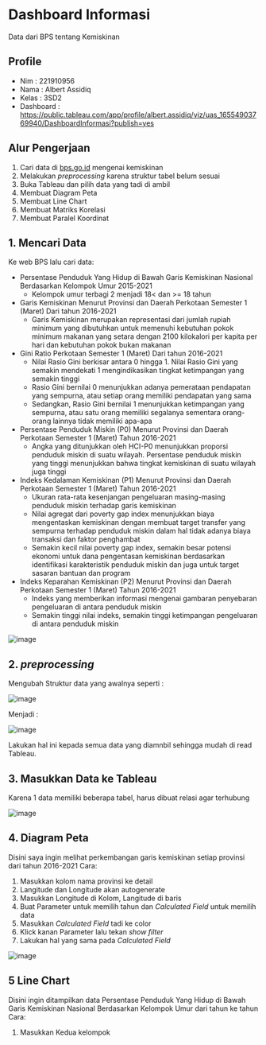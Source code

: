 # Dashboard Informasi
Data dari BPS tentang Kemiskinan

## Profile
- Nim       : 221910956
- Nama      : Albert Assidiq
- Kelas     : 3SD2
- Dashboard : https://public.tableau.com/app/profile/albert.assidiq/viz/uas_16554903769940/DashboardInformasi?publish=yes

## Alur Pengerjaan
1. Cari data di [bps.go.id](https://www.bps.go.id/) mengenai kemiskinan
2. Melakukan *preprocessing* karena struktur tabel belum sesuai
3. Buka Tableau dan pilih data yang tadi di ambil
4. Membuat Diagram Peta
5. Membuat Line Chart
6. Membuat Matriks Korelasi
7. Membuat Paralel Koordinat

## 1. Mencari Data
Ke web BPS lalu cari data:
- Persentase Penduduk Yang Hidup di Bawah Garis Kemiskinan Nasional Berdasarkan Kelompok Umur 2015-2021
  - Kelompok umur terbagi 2 menjadi 18< dan >= 18 tahun
- Garis Kemiskinan Menurut Provinsi dan Daerah Perkotaan Semester 1 (Maret) Dari tahun 2016-2021
  - Garis Kemiskinan merupakan representasi dari jumlah rupiah minimum yang dibutuhkan untuk memenuhi kebutuhan pokok minimum makanan yang setara dengan 2100 kilokalori per kapita per hari dan kebutuhan pokok bukan makanan
- Gini Ratio Perkotaan Semester 1 (Maret) Dari tahun 2016-2021
  - Nilai Rasio Gini berkisar antara 0 hingga 1. Nilai Rasio Gini yang semakin mendekati 1 mengindikasikan tingkat ketimpangan yang semakin tinggi
  - Rasio Gini bernilai 0 menunjukkan adanya  pemerataan pendapatan yang sempurna, atau setiap orang memiliki pendapatan yang sama
  - Sedangkan, Rasio Gini bernilai 1 menunjukkan ketimpangan yang sempurna, atau satu orang memiliki segalanya sementara orang-orang lainnya tidak memiliki apa-apa
- Persentase Penduduk Miskin (P0) Menurut Provinsi dan Daerah Perkotaan Semester 1 (Maret) Tahun 2016-2021
  - Angka yang ditunjukkan oleh HCI-P0 menunjukkan proporsi penduduk miskin di suatu wilayah. Persentase penduduk miskin yang tinggi menunjukkan bahwa tingkat kemiskinan di suatu wilayah juga tinggi
- Indeks Kedalaman Kemiskinan (P1) Menurut Provinsi dan Daerah Perkotaan Semester 1 (Maret) Tahun 2016-2021
  - Ukuran rata-rata kesenjangan pengeluaran masing-masing penduduk miskin terhadap garis kemiskinan
  - Nilai agregat dari poverty gap index menunjukkan biaya mengentaskan kemiskinan dengan membuat target transfer yang sempurna terhadap penduduk miskin dalam hal tidak adanya biaya transaksi dan faktor penghambat
  - Semakin kecil nilai poverty gap index, semakin besar potensi ekonomi untuk dana pengentasan kemiskinan berdasarkan identifikasi karakteristik penduduk miskin dan juga untuk target sasaran bantuan dan program
- Indeks Keparahan Kemiskinan (P2) Menurut Provinsi dan Daerah Perkotaan Semester 1 (Maret) Tahun 2016-2021
  - Indeks yang memberikan informasi mengenai gambaran penyebaran pengeluaran di antara penduduk miskin
  - Semakin tinggi nilai indeks, semakin tinggi ketimpangan pengeluaran di antara penduduk miskin

![image](https://user-images.githubusercontent.com/78963679/174429631-2f8b626f-6bf9-4f11-a0de-7553d5a23f35.png)

## 2. *preprocessing*
Mengubah Struktur data yang awalnya seperti :

![image](https://user-images.githubusercontent.com/78963679/174429646-13ac3624-a87c-4fd9-9296-a6ddee623279.png)

Menjadi :

![image](https://user-images.githubusercontent.com/78963679/174429651-35ff220a-4b19-450b-836b-080fb61527e0.png)

Lakukan hal ini kepada semua data yang diamnbil sehingga mudah di read Tableau.

## 3. Masukkan Data ke Tableau
Karena 1 data memiliki beberapa tabel, harus dibuat relasi agar terhubung

![image](https://user-images.githubusercontent.com/78963679/174430582-1803c7fb-91ce-4252-88df-7226739643af.png)

## 4. Diagram Peta
Disini saya ingin melihat perkembangan garis kemiskinan setiap provinsi dari tahun 2016-2021
Cara:
1. Masukkan kolom nama provinsi ke detail
2. Langitude dan Longitude akan autogenerate
3. Masukkan Longitude di Kolom, Langitude di baris
4. Buat Parameter untuk memilih tahun dan *Calculated Field* untuk memilih data
5. Masukkan *Calculated Field* tadi ke color
6. Klick kanan Parameter lalu tekan *show filter*
7. Lakukan hal yang sama pada *Calculated Field*

![image](https://user-images.githubusercontent.com/78963679/174430760-b9cb2792-5fa4-4722-b029-17bc97401caa.png)

## 5 Line Chart
Disini ingin ditampilkan data Persentase Penduduk Yang Hidup di Bawah Garis Kemiskinan Nasional Berdasarkan Kelompok Umur dari tahun ke tahun
Cara:
1. Masukkan Kedua kelompok
